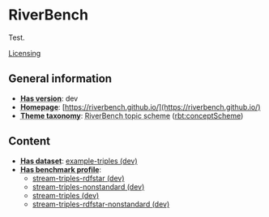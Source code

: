 # RiverBench

Test.

[Licensing](documentation/licensing)


## General information

- **<abbr title="Version tag of an artifact">Has version</abbr>**: dev
- **<abbr title="A homepage for some thing.">Homepage</abbr>**: [https://riverbench.github.io/](https://riverbench.github.io/)
- **<abbr title="The knowledge organization system (KOS) used to classify catalog's datasets.">Theme taxonomy</abbr>**: <abbr title="Collection of topic concepts used to annotate RiverBench datasets.">RiverBench topic scheme</abbr> ([rbt:conceptScheme](https://riverbench.github.io/schema/theme#conceptScheme))

## Content

- **<abbr title="A collection of data that is listed in the catalog.">Has dataset</abbr>**: [example-triples (dev)](https://riverbench.github.io/datasets/example-triples/dev)
- **<abbr title="Indicates benchmark profiles that belong to this benchmark suite.">Has benchmark profile</abbr>**: 
    - [stream-triples-rdfstar (dev)](https://riverbench.github.io/profiles/stream-triples-rdfstar/dev)
    - [stream-triples-nonstandard (dev)](https://riverbench.github.io/profiles/stream-triples-nonstandard/dev)
    - [stream-triples (dev)](https://riverbench.github.io/profiles/stream-triples/dev)
    - [stream-triples-rdfstar-nonstandard (dev)](https://riverbench.github.io/profiles/stream-triples-rdfstar-nonstandard/dev)


